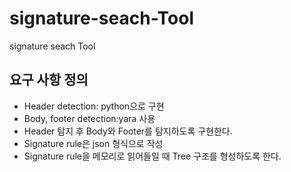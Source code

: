 # signature-seach-Tool
signature seach Tool


## 요구 사항 정의
* Header detection: python으로 구현 
* Body, footer detection:yara 사용
* Header 탐지 후 Body와 Footer를 탐지하도록 구현한다.
* Signature rule은 json 형식으로 작성
* Signature rule을 메모리로 읽어들일 때 Tree 구조를 형성하도록 한다. 

